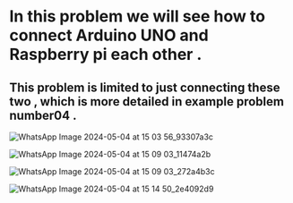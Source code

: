 <h1>In this problem we will see how to connect Arduino UNO and Raspberry pi each other .</h1>
<h2>This problem is limited to just connecting these two , which is more detailed in example problem number04 . </h2>





![WhatsApp Image 2024-05-04 at 15 03 56_93307a3c](https://github.com/souravlouha/IOT_2nd_year2023-24/assets/130911872/4376f2d9-404f-4b7f-a994-f20dc0f9763b)

![WhatsApp Image 2024-05-04 at 15 09 03_11474a2b](https://github.com/souravlouha/IOT_2nd_year2023-24/assets/130911872/7df1c002-d8ed-4127-90c9-64e7d5227f68)

![WhatsApp Image 2024-05-04 at 15 09 03_272a4b3c](https://github.com/souravlouha/IOT_2nd_year2023-24/assets/130911872/df3fdf30-624f-4434-94d7-6a75468ab60d)



![WhatsApp Image 2024-05-04 at 15 14 50_2e4092d9](https://github.com/souravlouha/IOT_2nd_year2023-24/assets/130911872/de4160cd-e7e5-461a-b088-98a223ef8465)













